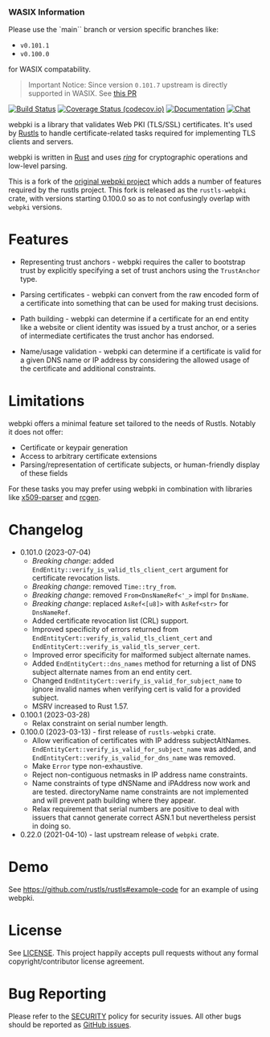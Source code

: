 ### WASIX Information

Please use the `main`` branch or version specific branches like:

- `v0.101.1`
- `v0.100.0`

for WASIX compatability.

> Important Notice: Since version `0.101.7` upstream is directly supported in WASIX. See [this PR](https://github.com/briansmith/ring/pull/1745)

[![Build Status](https://github.com/rustls/webpki/actions/workflows/ci.yml/badge.svg?branch=main)](https://github.com/rustls/webpki/actions/workflows/ci.yml?query=branch%3Amain)
[![Coverage Status (codecov.io)](https://codecov.io/gh/rustls/webpki/branch/main/graph/badge.svg)](https://codecov.io/gh/rustls/webpki/)
[![Documentation](https://docs.rs/rustls-webpki/badge.svg)](https://docs.rs/rustls-webpki/)
[![Chat](https://img.shields.io/discord/976380008299917365?logo=discord)](https://discord.gg/MCSB76RU96)

webpki is a library that validates Web PKI (TLS/SSL) certificates. It's
used by [Rustls](https://github.com/rustls/rustls) to handle certificate-related
tasks required for implementing TLS clients and servers.

webpki is written in [Rust](https://www.rust-lang.org/) and uses
[_ring_](https://github.com/briansmith/ring) for cryptographic operations and
low-level parsing.

This is a fork of the [original webpki project](https://github.com/briansmith/webpki)
which adds a number of features required by the rustls project. This fork is
released as the `rustls-webpki` crate, with versions starting 0.100.0 so as to
not confusingly overlap with `webpki` versions.

# Features

- Representing trust anchors - webpki requires the caller to bootstrap trust by
  explicitly specifying a set of trust anchors using the `TrustAnchor` type.

- Parsing certificates - webpki can convert from the raw encoded form of
  a certificate into something that can be used for making trust decisions.

- Path building - webpki can determine if a certificate for an end entity like
  a website or client identity was issued by a trust anchor, or a series of
  intermediate certificates the trust anchor has endorsed.

- Name/usage validation - webpki can determine if a certificate is valid for
  a given DNS name or IP address by considering the allowed usage of the
  certificate and additional constraints.

# Limitations

webpki offers a minimal feature set tailored to the needs of Rustls. Notably it
does not offer:

- Certificate or keypair generation
- Access to arbitrary certificate extensions
- Parsing/representation of certificate subjects, or human-friendly display of
  these fields

For these tasks you may prefer using webpki in combination with libraries like
[x509-parser](https://github.com/rusticata/x509-parser) and
[rcgen](https://github.com/est31/rcgen).

# Changelog

- 0.101.0 (2023-07-04)
  - _Breaking change_: added `EndEntity::verify_is_valid_tls_client_cert`
    argument for certificate revocation lists.
  - _Breaking change_: removed `Time::try_from`.
  - _Breaking change_: removed `From<DnsNameRef<'_>` impl for `DnsName`.
  - _Breaking change_: replaced `AsRef<[u8]>` with `AsRef<str>` for `DnsNameRef`.
  - Added certificate revocation list (CRL) support.
  - Improved specificity of errors returned from
    `EndEntityCert::verify_is_valid_tls_client_cert` and
    `EndEntityCert::verify_is_valid_tls_server_cert`.
  - Improved error specificity for malformed subject alternate names.
  - Added `EndEntityCert::dns_names` method for returning a list of DNS subject
    alternate names from an end entity cert.
  - Changed `EndEntityCert::verify_is_valid_for_subject_name` to ignore invalid
    names when verifying cert is valid for a provided subject.
  - MSRV increased to Rust 1.57.
- 0.100.1 (2023-03-28)
  - Relax constraint on serial number length.
- 0.100.0 (2023-03-13) - first release of `rustls-webpki` crate.
  - Allow verification of certificates with IP address subjectAltNames.
    `EndEntityCert::verify_is_valid_for_subject_name` was added, and
    `EndEntityCert::verify_is_valid_for_dns_name` was removed.
  - Make `Error` type non-exhaustive.
  - Reject non-contiguous netmasks in IP address name constraints.
  - Name constraints of type dNSName and iPAddress now work and are tested.
    directoryName name constraints are not implemented and will prevent
    path building where they appear.
  - Relax requirement that serial numbers are positive to deal with issuers
    that cannot generate correct ASN.1 but nevertheless persist in doing so.
- 0.22.0 (2021-04-10) - last upstream release of `webpki` crate.

# Demo

See https://github.com/rustls/rustls#example-code for an example of using
webpki.

# License

See [LICENSE](LICENSE). This project happily accepts pull requests without any
formal copyright/contributor license agreement.

# Bug Reporting

Please refer to the [SECURITY](SECURITY.md) policy for security issues. All
other bugs should be reported as [GitHub issues](https://github.com/rustls/webpki/issues/new).
